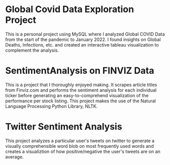 # Global Covid Data Exploration Project
This is a personal project using MySQL where I analyzed Global COVID Data from the start of the pandemic to January 2022. 
I found insights on Global Deaths, Infections, etc. and created an interactive tableau visualization to complement the analysis.


# SentimentAnalysis on FINVIZ Data
This is a project that I thoroughly enjoyed making. It scrapes article titles from Finviz.com and performs the sentiment analysis for each individual ticker before generating an easy-to-comprehend visualization of the performance per stock listing. This project makes the use of the Natural Language Processing Python Library, NLTK. 

# Twitter Sentiment Analysis
This project analyzes a particular user's tweets on twitter to generate a visually comprehensible word blob on most frequently used words and creates a visualiztion of how positive/negative the user's tweets are on an average.
